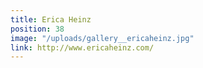 ```yaml
---
title: Erica Heinz
position: 38
image: "/uploads/gallery__ericaheinz.jpg"
link: http://www.ericaheinz.com/
---
```


